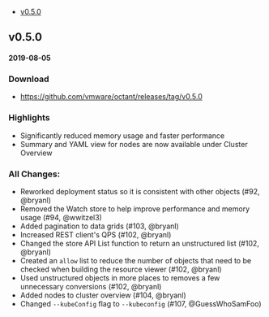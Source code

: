  - [v0.5.0](#v050)

## v0.5.0
#### 2019-08-05

### Download
 - https://github.com/vmware/octant/releases/tag/v0.5.0

### Highlights
- Significantly reduced memory usage and faster performance
- Summary and YAML view for nodes are now available under Cluster Overview

### All Changes:

  * Reworked deployment status so it is consistent with other objects (#92, @bryanl)
  * Removed the Watch store to help improve performance and memory usage (#94, @wwitzel3)
  * Added pagination to data grids (#103, @bryanl)
  * Increased REST client's QPS (#102, @bryanl)
  * Changed the store API List function to return an unstructured list (#102, @bryanl)
  * Created an `allow` list to reduce the number of objects that need to be checked when building the resource viewer (#102, @bryanl)
  * Used unstructured objects in more places to removes a few unnecessary conversions (#102, @bryanl)
  * Added nodes to cluster overview (#104, @bryanl)
  * Changed `--kubeConfig` flag to `--kubeconfig` (#107, @GuessWhoSamFoo)
